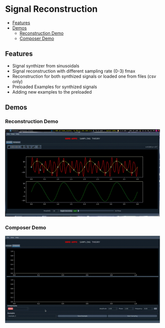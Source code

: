 # Signal Reconstruction
- [Features](#features)
- [Demos](#demos)
    - [Reconstruction Demo](#reconstruction-demo)
    - [Composer Demo](#composer-demo)


## Features
- Signal synthizer from sinusoidals
- Signal reconstruction with different sampling rate (0-3) fmax
- Reconstruction for both synthized signals or loaded one from files (csv only)
- Preloaded Examples for synthized signals
- Adding new examples to the preloaded

## Demos

### Reconstruction Demo 
![volume](./docs/construction.gif)

### Composer Demo
![equalizer](./docs/composer.gif)
